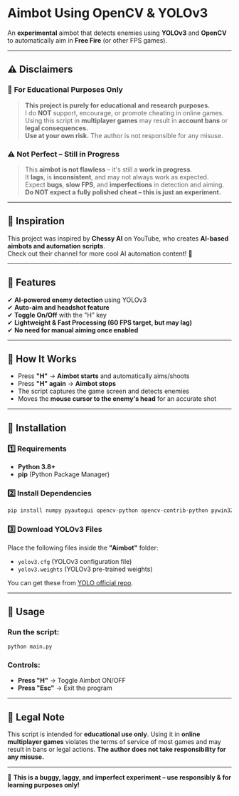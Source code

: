 # **Aimbot Using OpenCV & YOLOv3**  
An **experimental** aimbot that detects enemies using **YOLOv3** and **OpenCV** to automatically aim in **Free Fire** (or other FPS games).  

---

## ⚠ **Disclaimers**  
### 🚨 **For Educational Purposes Only**  
> **This project is purely for educational and research purposes.**  
> I do **NOT** support, encourage, or promote cheating in online games.  
> Using this script in **multiplayer games** may result in **account bans** or **legal consequences.**  
> **Use at your own risk.** The author is not responsible for any misuse.  

### ⚠ **Not Perfect – Still in Progress**  
> This **aimbot is not flawless** – it's still a **work in progress**.  
> It **lags**, is **inconsistent**, and may not always work as expected.  
> Expect **bugs**, **slow FPS**, and **imperfections** in detection and aiming.  
> **Do NOT expect a fully polished cheat – this is just an experiment.**  

---

## **🎥 Inspiration**
This project was inspired by **Chessy AI** on YouTube, who creates **AI-based aimbots and automation scripts**.  
Check out their channel for more cool AI automation content! 🎯  

---

## **🔧 Features**
✔ **AI-powered enemy detection** using YOLOv3  
✔ **Auto-aim and headshot feature**  
✔ **Toggle On/Off** with the "H" key  
✔ **Lightweight & Fast Processing (60 FPS target, but may lag)**  
✔ **No need for manual aiming once enabled**  

---

## **📜 How It Works**
- Press **"H"** → **Aimbot starts** and automatically aims/shoots  
- Press **"H" again** → **Aimbot stops**  
- The script captures the game screen and detects enemies  
- Moves the **mouse cursor to the enemy's head** for an accurate shot  

---

## **📂 Installation**
### **1️⃣ Requirements**
- **Python 3.8+**
- **pip** (Python Package Manager)

### **2️⃣ Install Dependencies**
```bash
pip install numpy pyautogui opencv-python opencv-contrib-python pywin32
```

### **3️⃣ Download YOLOv3 Files**
Place the following files inside the **"Aimbot"** folder:
- `yolov3.cfg` (YOLOv3 configuration file)
- `yolov3.weights` (YOLOv3 pre-trained weights)

You can get these from [YOLO official repo](https://pjreddie.com/darknet/yolo/).

---

## **🚀 Usage**
### **Run the script:**
```bash
python main.py
```
### **Controls:**
- **Press "H"** → Toggle Aimbot ON/OFF
- **Press "Esc"** → Exit the program

---

## **📜 Legal Note**
This script is intended for **educational use only**. Using it in **online multiplayer games** violates the terms of service of most games and may result in bans or legal actions. **The author does not take responsibility for any misuse.**  

---

🔹 **This is a buggy, laggy, and imperfect experiment – use responsibly & for learning purposes only!**
